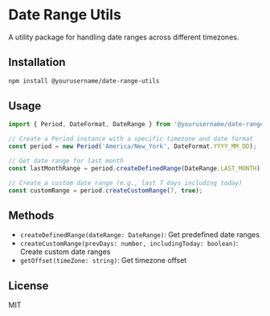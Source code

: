 # Date Range Utils

A utility package for handling date ranges across different timezones.

## Installation

```bash
npm install @yourusername/date-range-utils
```

## Usage

```typescript
import { Period, DateFormat, DateRange } from '@yourusername/date-range-utils';

// Create a Period instance with a specific timezone and date format
const period = new Period('America/New_York', DateFormat.YYYY_MM_DD);

// Get date range for last month
const lastMonthRange = period.createDefinedRange(DateRange.LAST_MONTH);

// Create a custom date range (e.g., last 7 days including today)
const customRange = period.createCustomRange(7, true);
```

## Methods

- `createDefinedRange(dateRange: DateRange)`: Get predefined date ranges
- `createCustomRange(prevDays: number, includingToday: boolean)`: Create custom date ranges
- `getOffset(timeZone: string)`: Get timezone offset

## License

MIT